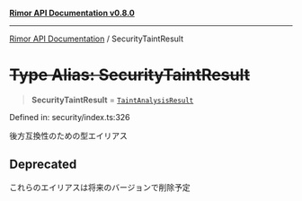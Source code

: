 [**Rimor API Documentation v0.8.0**](../README.md)

***

[Rimor API Documentation](../globals.md) / SecurityTaintResult

# ~~Type Alias: SecurityTaintResult~~

> **SecurityTaintResult** = [`TaintAnalysisResult`](../interfaces/TaintAnalysisResult.md)

Defined in: security/index.ts:326

後方互換性のための型エイリアス

## Deprecated

これらのエイリアスは将来のバージョンで削除予定
